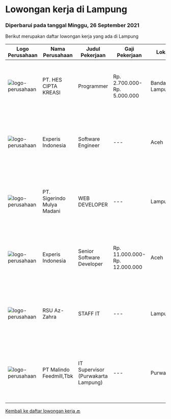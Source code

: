 
  # Lowongan kerja di Lampung

  ### Diperbarui pada tanggal Minggu, 26 September 2021

  Berikut merupakan daftar lowongan kerja yang ada di Lampung

  |Logo Perusahaan | Nama Perusahaan | Judul Pekerjaan | Gaji Pekerjaan | Lokasi | Deskripsi | Tanggal diunggah | Pranala |
  | -------------- | --------------- | --------------- | --------- | --------- | -------------- | ------- | ----------- |
  |![logo-perusahaan](https://image-service-cdn.seek.com.au/ec8f0ef845d6e3a32e1455f6eb7675f78242c217/ee4dce1061f3f616224767ad58cb2fc751b8d2dc)|PT. HES CIPTA KREASI|Programmer|Rp. 2.700.000-Rp. 5.000.000|Bandar Lampung|PT. HES CIPTA KREASI adalah badan usaha yang bergerak di bidang Digital StartUp, membuka Lowongan :Mobile Apps Developer (Junior)Persyaratan:...|Selasa, 21 September 2021|https://www.jobstreet.co.id/id/job/programmer-3634891?token=0~7b41d54f-c133-40f2-9b11-8d52302ddebf&sectionRank=1&jobId=jobstreet-id-job-3634891|
|![logo-perusahaan](https://image-service-cdn.seek.com.au/314ed38ba58cf54b5555f434a5bf338661292eb7/ee4dce1061f3f616224767ad58cb2fc751b8d2dc)|Experis Indonesia|Software Engineer|---|Aceh|On behalf of our client, IT Telco Solutions Company, we are looking for Software Engineer with these following details: Job Description : Develops...|Selasa, 14 September 2021|https://www.jobstreet.co.id/id/job/software-engineer-3628551?token=0~7b41d54f-c133-40f2-9b11-8d52302ddebf&sectionRank=2&jobId=jobstreet-id-job-3628551|
|![logo-perusahaan](https://us.123rf.com/450wm/pavelstasevich/pavelstasevich1811/pavelstasevich181101027/112815900-stock-vector-no-image-available-icon-flat-vector.jpg?ver=6)|PT. Sigerindo Mulya Madani|WEB DEVELOPER|---|Lampung|Dibutuhkan Segera :﻿WEB DEVELOPERDengan Persyaratan Minimum seperti dibawah ini : Usia 18 - 24 Tahun Pendidikan Min SMK Jurusan Multimedia, Teknik...|Selasa, 14 September 2021|https://www.jobstreet.co.id/id/job/web-developer-3627858?token=0~7b41d54f-c133-40f2-9b11-8d52302ddebf&sectionRank=3&jobId=jobstreet-id-job-3627858|
|![logo-perusahaan](https://image-service-cdn.seek.com.au/314ed38ba58cf54b5555f434a5bf338661292eb7/ee4dce1061f3f616224767ad58cb2fc751b8d2dc)|Experis Indonesia|Senior Software Developer|Rp. 11.000.000-Rp. 12.000.000|Aceh|On behalf of our client, IT Telco Sulutions Company, we are looking for Senior Software Developer with the following details: Job Descriptions: To...|Selasa, 14 September 2021|https://www.jobstreet.co.id/id/job/senior-software-developer-3628446?token=0~7b41d54f-c133-40f2-9b11-8d52302ddebf&sectionRank=4&jobId=jobstreet-id-job-3628446|
|![logo-perusahaan](https://us.123rf.com/450wm/pavelstasevich/pavelstasevich1811/pavelstasevich181101027/112815900-stock-vector-no-image-available-icon-flat-vector.jpg?ver=6)|RSU Az-Zahra|STAFF IT|---|Lampung|Persyaratan: Pendidikan minimal D3 Teknik Informatika Menguasai Software Design Multimedia (Editing Video, Gambar, Web) Memiliki kreatifitas yang...|Rabu, 01 September 2021|https://www.jobstreet.co.id/id/job/staff-it-3615983?token=0~7b41d54f-c133-40f2-9b11-8d52302ddebf&sectionRank=5&jobId=jobstreet-id-job-3615983|
|![logo-perusahaan](https://image-service-cdn.seek.com.au/650d7bc509cfcffa10f2d72c0ccaa02dc6869cc4/ee4dce1061f3f616224767ad58cb2fc751b8d2dc)|PT Malindo Feedmill,Tbk|IT Supervisor (Purwakarta Lampung)|---|Purwakarta|Kualifikasi: S1 jurusan Sistem Informasi / Teknik Informatika Pengalaman minimal 2 tahun pada posisi yang sama Memahami konsep LAN / WAN, SQL Server,...|Selasa, 31 Agustus 2021|https://www.jobstreet.co.id/id/job/it-supervisor-purwakarta-lampung-3614981?token=0~7b41d54f-c133-40f2-9b11-8d52302ddebf&sectionRank=6&jobId=jobstreet-id-job-3614981|


  [Kembali ke daftar lowongan kerja 🔙](../README.md#daftar-lowongan-kerja)
  